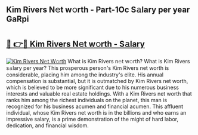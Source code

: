 ## Kim Rivers N𝚎t w𝚘rth - Part-1Oc S𝚊lary per year GaRpi

# <h2><a href="http://gc23zp.nevu.top/?p=Kim+Rivers">🔗 👉🔴 Kim Rivers N𝚎t w𝚘rth - S𝚊lary</a></h2>

[![Kim Rivers N𝚎t W𝚘rth](https://i.imgur.com/Oavwk0R.jpeg)](http://gc23zp.nevu.top/?p=Kim+Rivers)
What is Kim Rivers n𝚎t w𝚘rth? What is Kim Rivers s𝚊lary per year?
This prosperous person's Kim Rivers net worth is considerable, placing him among the industry's elite. His annual compensation is substantial, but it is outmatched by Kim Rivers net worth, which is believed to be more significant due to his numerous business interests and valuable real estate holdings. With a Kim Rivers net worth that ranks him among the richest individuals on the planet, this man is recognized for his business acumen and financial acumen. This affluent individual, whose Kim Rivers net worth is in the billions and who earns an impressive salary, is a prime demonstration of the might of hard labor, dedication, and financial wisdom.
